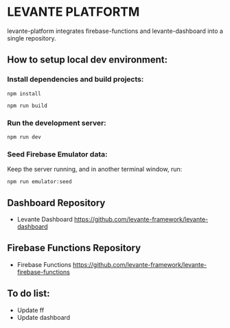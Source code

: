 # LEVANTE PLATFORTM

levante-platform integrates firebase-functions and levante-dashboard into a single repository.

## How to setup local dev environment:

### Install dependencies and build projects:

`npm install`

`npm run build`

### Run the development server:

`npm run dev`

### Seed Firebase Emulator data:

Keep the server running, and in another terminal window, run:

`npm run emulator:seed`

## Dashboard Repository

- Levante Dashboard https://github.com/levante-framework/levante-dashboard

## Firebase Functions Repository

- Firebase Functions https://github.com/levante-framework/levante-firebase-functions

## To do list:

- Update ff
- Update dashboard

